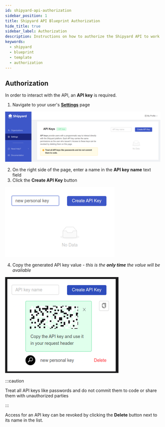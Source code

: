 ```yaml
---
id: shipyard-api-authorization
sidebar_position: 1
title: Shipyard API Blueprint Authorization
hide_title: true
sidebar_label: Authorization
description: Instructions on how to authorize the Shipyard API to work with Shipyard's low code blueprints
keywords:
  - shipyard
  - blueprint
  - template
  - authorization
---
```

## Authorization

In order to interact with the API, an **API key** is required.

1. Navigate to your user's [**Settings**](https://app.shipyardapp.com/user/settings) page

![Settings page API keys](../../.gitbook/assets/settings-page-api-keys.png)

2. On the right side of the page, enter a name in the **API key name** text field
3. Click the **Create API Key** button

![API keys add new key](../../.gitbook/assets/api-keys-add-new-key.png)

4. Copy the generated API key value - _this is the **only time** the value will be available_

![API keys generated API key value](../../.gitbook/assets/shipyard_2022_11_14_21_38_45.png)

:::caution

Treat all API keys like passwords and do not commit them to code or share them with unauthorized parties

:::

Access for an API key can be revoked by clicking the **Delete** button next to its name in the list.
